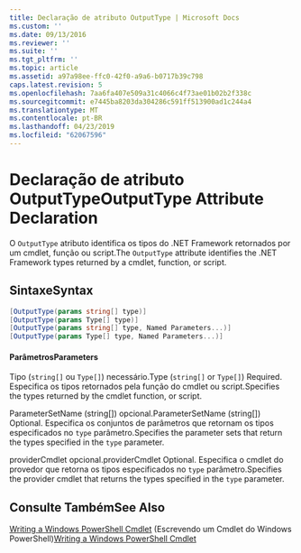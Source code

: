 ```yaml
---
title: Declaração de atributo OutputType | Microsoft Docs
ms.custom: ''
ms.date: 09/13/2016
ms.reviewer: ''
ms.suite: ''
ms.tgt_pltfrm: ''
ms.topic: article
ms.assetid: a97a98ee-ffc0-42f0-a9a6-b0717b39c798
caps.latest.revision: 5
ms.openlocfilehash: 7aa6fa407e509a31c4066c4f73ae01b02b2f338c
ms.sourcegitcommit: e7445ba8203da304286c591ff513900ad1c244a4
ms.translationtype: MT
ms.contentlocale: pt-BR
ms.lasthandoff: 04/23/2019
ms.locfileid: "62067596"
---
```

# <a name="outputtype-attribute-declaration"></a><span data-ttu-id="cdf8d-102">Declaração de atributo OutputType</span><span class="sxs-lookup"><span data-stu-id="cdf8d-102">OutputType Attribute Declaration</span></span>

<span data-ttu-id="cdf8d-103">O `OutputType` atributo identifica os tipos do .NET Framework retornados por um cmdlet, função ou script.</span><span class="sxs-lookup"><span data-stu-id="cdf8d-103">The `OutputType` attribute identifies the .NET Framework types returned by a cmdlet, function, or script.</span></span>

## <a name="syntax"></a><span data-ttu-id="cdf8d-104">Sintaxe</span><span class="sxs-lookup"><span data-stu-id="cdf8d-104">Syntax</span></span>

```csharp
[OutputType(params string[] type)]
[OutputType(params Type[] type)]
[OutputType(params string[] type, Named Parameters...)]
[OutputType(params Type[] type, Named Parameters...)]
```

#### <a name="parameters"></a><span data-ttu-id="cdf8d-105">Parâmetros</span><span class="sxs-lookup"><span data-stu-id="cdf8d-105">Parameters</span></span>

<span data-ttu-id="cdf8d-106">Tipo (`string[]` ou `Type[]`) necessário.</span><span class="sxs-lookup"><span data-stu-id="cdf8d-106">Type (`string[]` or `Type[]`) Required.</span></span> <span data-ttu-id="cdf8d-107">Especifica os tipos retornados pela função do cmdlet ou script.</span><span class="sxs-lookup"><span data-stu-id="cdf8d-107">Specifies the types returned by the cmdlet function, or script.</span></span>

<span data-ttu-id="cdf8d-108">ParameterSetName (string[]) opcional.</span><span class="sxs-lookup"><span data-stu-id="cdf8d-108">ParameterSetName (string[]) Optional.</span></span> <span data-ttu-id="cdf8d-109">Especifica os conjuntos de parâmetros que retornam os tipos especificados no `type` parâmetro.</span><span class="sxs-lookup"><span data-stu-id="cdf8d-109">Specifies the parameter sets that return the types specified in the `type` parameter.</span></span>

<span data-ttu-id="cdf8d-110">providerCmdlet opcional.</span><span class="sxs-lookup"><span data-stu-id="cdf8d-110">providerCmdlet Optional.</span></span> <span data-ttu-id="cdf8d-111">Especifica o cmdlet do provedor que retorna os tipos especificados no `type` parâmetro.</span><span class="sxs-lookup"><span data-stu-id="cdf8d-111">Specifies the provider cmdlet that returns the types specified in the `type` parameter.</span></span>

## <a name="see-also"></a><span data-ttu-id="cdf8d-112">Consulte Também</span><span class="sxs-lookup"><span data-stu-id="cdf8d-112">See Also</span></span>

<span data-ttu-id="cdf8d-113">[Writing a Windows PowerShell Cmdlet](./writing-a-windows-powershell-cmdlet.md) (Escrevendo um Cmdlet do Windows PowerShell)</span><span class="sxs-lookup"><span data-stu-id="cdf8d-113">[Writing a Windows PowerShell Cmdlet](./writing-a-windows-powershell-cmdlet.md)</span></span>
